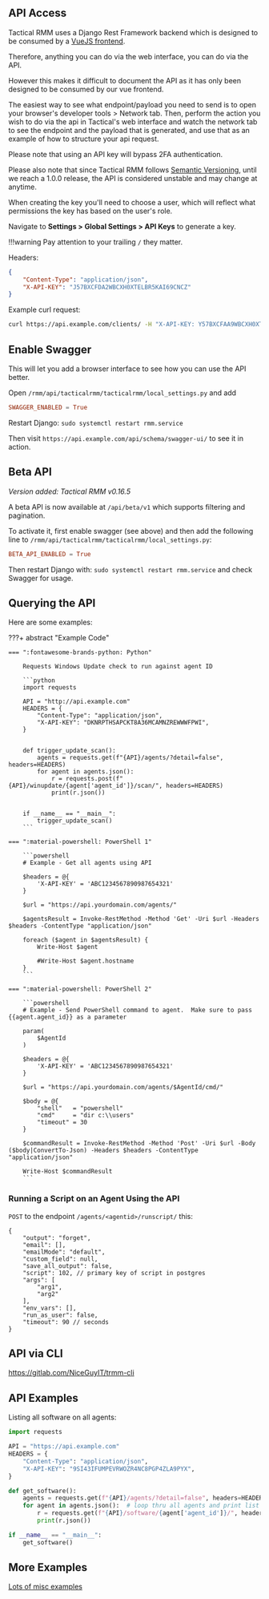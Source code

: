 ## API Access

Tactical RMM uses a Django Rest Framework backend which is designed to be consumed by a [VueJS frontend](https://github.com/amidaware/tacticalrmm-web).

Therefore, anything you can do via the web interface, you can do via the API.

However this makes it difficult to document the API as it has only been designed to be consumed by our vue frontend.

The easiest way to see what endpoint/payload you need to send is to open your browser's developer tools > Network tab. Then, perform the action you wish to do via the api in Tactical's web interface and watch the network tab to see the endpoint and the payload that is generated, and use that as an example of how to structure your api request.

Please note that using an API key will bypass 2FA authentication.

Please also note that since Tactical RMM follows [Semantic Versioning](https://semver.org/), until we reach a 1.0.0 release, the API is considered unstable and may change at anytime.

When creating the key you'll need to choose a user, which will reflect what permissions the key has based on the user's role.

Navigate to **Settings > Global Settings > API Keys** to generate a key.

!!!warning
    Pay attention to your trailing `/` they matter.

Headers:

```json
{
    "Content-Type": "application/json",
    "X-API-KEY": "J57BXCFDA2WBCXH0XTELBR5KAI69CNCZ"
}
```

Example curl request:

```bash
curl https://api.example.com/clients/ -H "X-API-KEY: Y57BXCFAA9WBCXH0XTEL6R5KAK69CNCZ"
```

## Enable Swagger

This will let you add a browser interface to see how you can use the API better.

Open `/rmm/api/tacticalrmm/tacticalrmm/local_settings.py` and add

```conf
SWAGGER_ENABLED = True
```

Restart Django: `sudo systemctl restart rmm.service`

Then visit `https://api.example.com/api/schema/swagger-ui/` to see it in action.

## Beta API
*Version added: Tactical RMM v0.16.5*

A beta API is now available at `/api/beta/v1` which supports filtering and pagination.

To activate it, first enable swagger (see above) and then add the following line to `/rmm/api/tacticalrmm/tacticalrmm/local_settings.py`:
```conf
BETA_API_ENABLED = True
```

Then restart Django with: `sudo systemctl restart rmm.service` and check Swagger for usage.

## Querying the API

Here are some examples:

???+ abstract "Example Code"

    === ":fontawesome-brands-python: Python"

        Requests Windows Update check to run against agent ID

        ```python
        import requests

        API = "http://api.example.com"
        HEADERS = {
            "Content-Type": "application/json",
            "X-API-KEY": "DKNRPTHSAPCKT8A36MCAMNZREWWWFPWI",
        }


        def trigger_update_scan():
            agents = requests.get(f"{API}/agents/?detail=false", headers=HEADERS)
            for agent in agents.json():
                r = requests.post(f"{API}/winupdate/{agent['agent_id']}/scan/", headers=HEADERS)
                print(r.json())


        if __name__ == "__main__":
            trigger_update_scan()
        ```

    === ":material-powershell: PowerShell 1"

        ```powershell
        # Example - Get all agents using API

        $headers = @{
            'X-API-KEY' = 'ABC1234567890987654321'
        }

        $url = "https://api.yourdomain.com/agents/"

        $agentsResult = Invoke-RestMethod -Method 'Get' -Uri $url -Headers $headers -ContentType "application/json"

        foreach ($agent in $agentsResult) {
            Write-Host $agent

            #Write-Host $agent.hostname
        }
        ```

    === ":material-powershell: PowerShell 2"

        ```powershell
        # Example - Send PowerShell command to agent.  Make sure to pass {{agent.agent_id}} as a parameter

        param(
            $AgentId
        )

        $headers = @{
            'X-API-KEY' = 'ABC1234567890987654321'
        }

        $url = "https://api.yourdomain.com/agents/$AgentId/cmd/"

        $body = @{
            "shell"   = "powershell"
            "cmd"     = "dir c:\\users"
            "timeout" = 30
        }

        $commandResult = Invoke-RestMethod -Method 'Post' -Uri $url -Body ($body|ConvertTo-Json) -Headers $headers -ContentType "application/json"

        Write-Host $commandResult
        ```

### Running a Script on an Agent Using the API

`POST` to the endpoint `/agents/<agentid>/runscript/` this:

```
{
    "output": "forget",
    "email": [],
    "emailMode": "default",
    "custom_field": null,
    "save_all_output": false,
    "script": 102, // primary key of script in postgres
    "args": [
        "arg1",
        "arg2"
    ],
    "env_vars": [],
    "run_as_user": false,
    "timeout": 90 // seconds
}
```

## API via CLI

<https://gitlab.com/NiceGuyIT/trmm-cli>

## API Examples

Listing all software on all agents:

```python
import requests

API = "https://api.example.com"
HEADERS = {
    "Content-Type": "application/json",
    "X-API-KEY": "9SI43IFUMPEVRWOZR4NC8PGP4ZLA9PYX",
}

def get_software():
    agents = requests.get(f"{API}/agents/?detail=false", headers=HEADERS)  # get a list of all agents
    for agent in agents.json():  # loop thru all agents and print list of installed software
        r = requests.get(f"{API}/software/{agent['agent_id']}/", headers=HEADERS)
        print(r.json())

if __name__ == "__main__":
    get_software()
```

## More Examples

[Lots of misc examples](api_examples.md)
